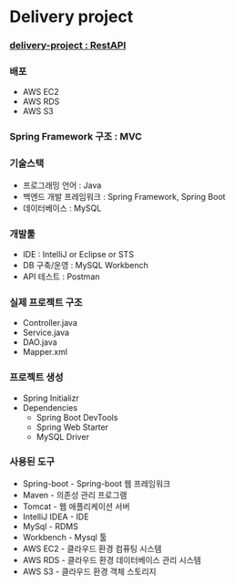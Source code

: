 # Delivery project

### [delivery-project : RestAPI](https://github.com/delivery-project/delivery-project-server/wiki)   
   
   
### 배포
* AWS EC2
* AWS RDS
* AWS S3

### Spring Framework 구조 : MVC

### 기술스택
* 프로그래밍 언어 : Java
* 백엔드 개발 프레임워크 : Spring Framework, Spring Boot 
* 데이터베이스 : MySQL 

### 개발툴 
* IDE : IntelliJ or Eclipse or STS 
* DB 구축/운영 : MySQL Workbench 
* API 테스트 : Postman 


### 실제 프로젝트 구조 
* Controller.java 
* Service.java 
* DAO.java
* Mapper.xml 

### 프로젝트 생성 
* Spring Initializr 
* Dependencies 
   * Spring Boot DevTools 
   * Spring Web Starter 
   * MySQL Driver 

### 사용된 도구
* Spring-boot - Spring-boot 웹 프레임워크
* Maven - 의존성 관리 프로그램
* Tomcat - 웹 애플리케이션 서버
* IntelliJ IDEA - IDE
* MySql - RDMS
* Workbench - Mysql 툴
* AWS EC2 - 클라우드 환경 컴퓨팅 시스템
* AWS RDS - 클라우드 환경 데이터베이스 관리 시스템
* AWS S3 - 클라우드 환경 객체 스토리지

